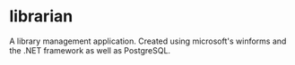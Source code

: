 # librarian
A library management application. Created using microsoft's winforms and the .NET framework as well as PostgreSQL.
